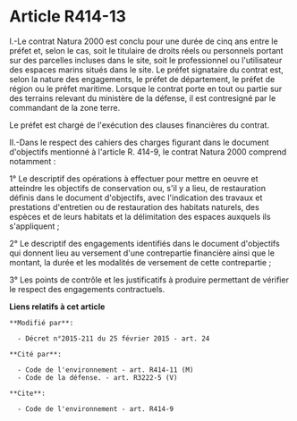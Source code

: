 # Article R414-13

I.-Le contrat Natura 2000 est conclu pour une durée de cinq ans entre le préfet et, selon le cas, soit le titulaire de droits
réels ou personnels portant sur des parcelles incluses dans le site, soit le professionnel ou l'utilisateur des espaces
marins situés dans le site. Le préfet signataire du contrat est, selon la nature des engagements, le préfet de département,
le préfet de région ou le préfet maritime. Lorsque le contrat porte en tout ou partie sur des terrains relevant du ministère
de la défense, il est contresigné par le commandant de la zone terre. 

Le préfet est chargé de l'exécution des clauses financières du contrat. 

II.-Dans le respect des cahiers des charges figurant dans le document d'objectifs mentionné à l'article R. 414-9, le contrat
Natura 2000 comprend notamment : 

1° Le descriptif des opérations à effectuer pour mettre en oeuvre et atteindre les objectifs de conservation ou, s'il y a
lieu, de restauration définis dans le document d'objectifs, avec l'indication des travaux et prestations d'entretien ou de
restauration des habitats naturels, des espèces et de leurs habitats et la délimitation des espaces auxquels ils
s'appliquent ; 

2° Le descriptif des engagements identifiés dans le document d'objectifs qui donnent lieu au versement d'une contrepartie
financière ainsi que le montant, la durée et les modalités de versement de cette contrepartie ; 

3° Les points de contrôle et les justificatifs à produire permettant de vérifier le respect des engagements contractuels.

**Liens relatifs à cet article**

	**Modifié par**:

	  - Décret n°2015-211 du 25 février 2015 - art. 24

	**Cité par**:

	  - Code de l'environnement - art. R414-11 (M)
	  - Code de la défense. - art. R3222-5 (V)

	**Cite**:

	  - Code de l'environnement - art. R414-9
